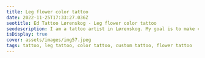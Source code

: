 ```yaml
--- 
title: Leg flower color tattoo 
date: 2022-11-25T17:33:27.036Z 
seotitle: Ed Tattoo Lørenskog - Leg flower color tattoo 
seodescription: I am a tattoo artist in Lørenskog. My goal is to make customer happy with Leg flower color tattoo tattoo design. I'm here to help you. Contact me... 
isDisplay: true 
cover: assets/images/img57.jpeg 
tags: tattoo, leg tattoo, color tattoo, custom tattoo, flower tattoo 
--- 
```

 